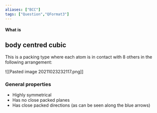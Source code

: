 ```yaml
---
aliases: ["BCC"]
tags: ["Question","QFormat3"]
---
```


#### What is
## body centred cubic
This is a packing type where each atom is in contact with 8 others in the following arrangement:

![[Pasted image 20211023232117.png]]

### General properties
- Highly symmetrical
- Has no close packed planes
- Has close packed directions (as can be seen along the blue arrows)